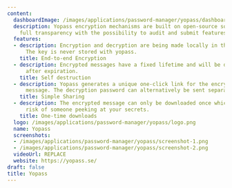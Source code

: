 ```yaml
---
content:
  dashboardImage: /images/applications/password-manager/yopass/dashboard.png
  description: Yopass encryption mechanisms are built on open-source software meaning
    full transparency with the possibility to audit and submit features.
  features:
  - description: Encryption and decryption are being made locally in the browser.
      The key is never stored with yopass.
    title: End-to-end Encryption
  - description: Encrypted messages have a fixed lifetime and will be deleted automatically
      after expiration.
    title: Self destruction
  - description: Yopass generates a unique one-click link for the encrypted file or
      message. The decryption password can alternatively be sent separately.
    title: Simple Sharing
  - description: The encrypted message can only be downloaded once which reduces the
      risk of someone peeking at your secrets.
    title: One-time downloads
  logo: /images/applications/password-manager/yopass/logo.png
  name: Yopass
  screenshots:
  - /images/applications/password-manager/yopass/screenshot-1.png
  - /images/applications/password-manager/yopass/screenshot-2.png
  videoUrl: REPLACE
  website: https://yopass.se/
draft: false
title: Yopass
---
```


